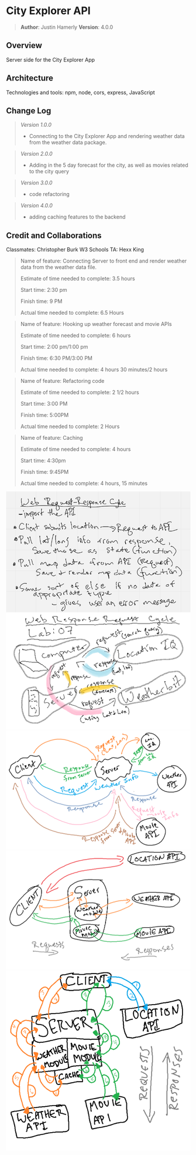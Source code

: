 # City Explorer API

>**Author**: Justin Hamerly
>**Version**: 4.0.0 

## Overview

Server side for the City Explorer App

## Architecture

Technologies and tools: npm, node, cors, express, JavaScript

## Change Log

>*Version 1.0.0*
>
>- Connecting to the City Explorer App and rendering weather data from the weather data package.

>*Version 2.0.0*
>
>- Adding in the 5 day forecast for the city, as well as movies related to the city query

>*Version 3.0.0*
>
>- code refactoring

>*Version 4.0.0*
>
>- adding caching features to the backend

## Credit and Collaborations

Classmates: Christopher Burk
W3 Schools
TA: Hexx King

>Name of feature: Connecting Server to front end and render weather data from the weather data file.
>
>Estimate of time needed to complete: 3.5 hours
>
>Start time: 2:30 pm
>
>Finish time: 9 PM
>
>Actual time needed to complete: 6.5 Hours

>Name of feature: Hooking up weather forecast and movie APIs
>
>Estimate of time needed to complete: 6 hours
>
>Start time: 2:00 pm/1:00 pm
>
>Finish time: 6:30 PM/3:00 PM
>
>Actual time needed to complete: 4 hours 30 minutes/2 hours

>Name of feature: Refactoring code
>
>Estimate of time needed to complete: 2 1/2 hours
>
>Start time: 3:00 PM
>
>Finish time: 5:00PM
>
>Actual time needed to complete: 2 Hours

>Name of feature: Caching
>
>Estimate of time needed to complete: 4 hours
>
>Start time: 4:30pm
>
>Finish time: 9:45PM
>
>Actual time needed to complete: 4 hours, 15 minutes

![WRRC lab 06](./img/Lab06WRRC.PNG)
![WRRC lab 07](./img/lab07WRRC.png)
![WRRC lab 08](./img/lab08WRRC.png)
![WRRC lab 09](./img/lab09WRRC.png)
![WRRC lab 10](./img/lab10WRRC.png)
